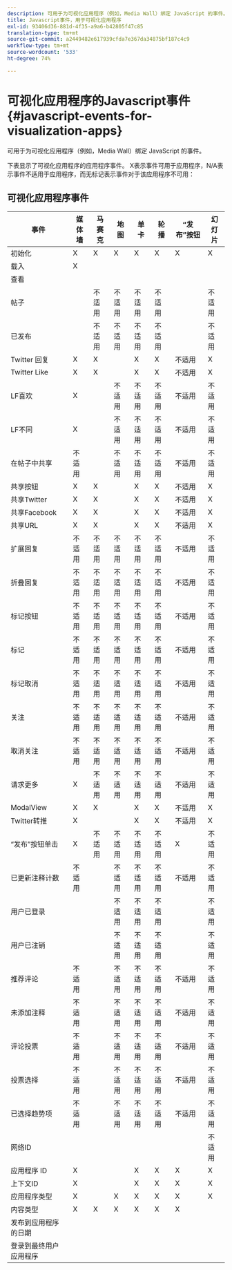```yaml
---
description: 可用于为可视化应用程序（例如，Media Wall）绑定 JavaScript 的事件。
title: Javascript事件，用于可视化应用程序
exl-id: 93406d36-881d-4f35-a9a6-b42805f47c85
translation-type: tm+mt
source-git-commit: a2449482e617939cfda7e367da34875bf187c4c9
workflow-type: tm+mt
source-wordcount: '533'
ht-degree: 74%

---
```


# 可视化应用程序的Javascript事件{#javascript-events-for-visualization-apps}

可用于为可视化应用程序（例如，Media Wall）绑定 JavaScript 的事件。

下表显示了可视化应用程序的应用程序事件。 X表示事件可用于应用程序，N/A表示事件不适用于应用程序，而无标记表示事件对于该应用程序不可用：

## 可视化应用程序事件

| 事件 | 媒体墙 | 马赛克 | 地图 | 单卡 | 轮播 | “发布”按钮 | 幻灯片 |
|---|---|---|---|---|---|---|---|
| 初始化 | X | X | X | X | X | X | X |
| 载入 | X |  |  |  |  |  |  |
| 查看 |  |  |  |  |  |  |  |
| 帖子 |  | 不适用 | 不适用 | 不适用 | 不适用 |  | 不适用 |
| 已发布 |  | 不适用 | 不适用 | 不适用 | 不适用 |  | 不适用 |
| Twitter 回复 | X | X |  | X | X | 不适用 | X |
| Twitter Like | X | X |  | X | X | 不适用 | X |
| LF喜欢 | X |  | 不适用 | 不适用 | 不适用 | 不适用 | 不适用 |
| LF不同 | X |  | 不适用 | 不适用 | 不适用 | 不适用 | 不适用 |
| 在帖子中共享 | 不适用 |  | 不适用 | 不适用 | 不适用 | 不适用 | 不适用 |
| 共享按钮 | X | X |  | X | X | 不适用 | X |
| 共享Twitter | X | X |  | X | X | 不适用 | X |
| 共享Facebook | X | X |  | X | X | 不适用 | X |
| 共享URL | X | X |  | X | X | 不适用 | X |
| 扩展回复 | 不适用 | 不适用 | 不适用 | 不适用 | 不适用 | 不适用 | 不适用 |
| 折叠回复 | 不适用 | 不适用 | 不适用 | 不适用 | 不适用 | 不适用 | 不适用 |
| 标记按钮 | 不适用 | 不适用 | 不适用 | 不适用 | 不适用 | 不适用 | 不适用 |
| 标记 | 不适用 | 不适用 | 不适用 | 不适用 | 不适用 | 不适用 | 不适用 |
| 标记取消 | 不适用 | 不适用 | 不适用 | 不适用 | 不适用 | 不适用 | 不适用 |
| 关注 | 不适用 | 不适用 | 不适用 | 不适用 | 不适用 | 不适用 | 不适用 |
| 取消关注 | 不适用 | 不适用 | 不适用 | 不适用 | 不适用 | 不适用 | 不适用 |
| 请求更多 | X | 不适用 | 不适用 | 不适用 | 不适用 | 不适用 | 不适用 |
| ModalView | X | X |  | X | X | 不适用 | X |
| Twitter转推 | X |  |  | X | X | 不适用 | X |
| “发布”按钮单击 | X | 不适用 | 不适用 | 不适用 | 不适用 | X | 不适用 |
| 已更新注释计数 | 不适用 |  | 不适用 | 不适用 | 不适用 | 不适用 | 不适用 |
| 用户已登录 |  |  | 不适用 | 不适用 | 不适用 |  | 不适用 |
| 用户已注销 |  |  | 不适用 | 不适用 | 不适用 |  | 不适用 |
| 推荐评论 | 不适用 |  | 不适用 | 不适用 | 不适用 | 不适用 | 不适用 |
| 未添加注释 | 不适用 |  | 不适用 | 不适用 | 不适用 | 不适用 | 不适用 |
| 评论投票 | 不适用 |  | 不适用 | 不适用 | 不适用 | 不适用 | 不适用 |
| 投票选择 | 不适用 |  | 不适用 | 不适用 | 不适用 | 不适用 | 不适用 |
| 已选择趋势项 | 不适用 |  | 不适用 | 不适用 | 不适用 | 不适用 | 不适用 |
| 网络ID |  |  |  |  |  |  | 不适用 |
| 应用程序 ID | X |  |  | X | X | X | X |
| 上下文ID | X |  |  | X | X | X | X |
| 应用程序类型 | X |  | X | X | X | X | X |
| 内容类型 | X | X | X | X | X | X |  |
| 发布到应用程序的日期 |  |  |  |  |  |  |  |
| 登录到最终用户应用程序 |  |  |  |  |  |  |  |
